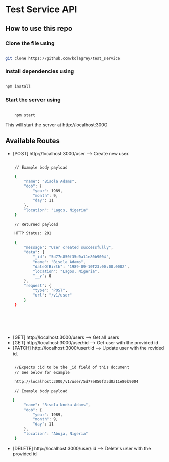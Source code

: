 # Test Service API

## How to use this repo

### Clone the file using

```sh

git clone https://github.com/kolagrey/test_service

```

### Install dependencies using

```sh

npm install 

```

### Start the server using 

```sh
    
    npm start

```

This will start the server at http://localhost:3000

## Available Routes

- [POST] http://localhost:3000/user --> Create new user.
```sh

    // Example body payload

    { 
        "name": "Bisola Adams", 
        "dob": {
            "year": 1989, 
            "month": 9, 
            "day": 11
        }, 
        "location": "Lagos, Nigeria"
    }

    // Returned payload

    HTTP Status: 201

    {
        "message": "User created successfully",
        "data": {
            "_id": "5d77e850f35d0a11e80b9004",
            "name": "Bisola Adams",
            "dateOfBirth": "1989-09-10T23:00:00.000Z",
            "location": "Lagos, Nigeria",
            "__v": 0
        },
        "request": {
            "type": "POST",
            "url": "/v1/user"
        }
    }




    
```
- [GET] http://localhost:3000/users --> Get all users
- [GET] http://localhost:3000/user/:id --> Get user with the provided id
- [PATCH] http://localhost:3000/user/:id --> Update user with the rovided id. 
```sh

    //Expects :id to be the _id field of this document
    // See below for example

    http://localhost:3000/v1/user/5d77e850f35d0a11e80b9004

    // Example body payload

   { 
        "name": "Bisola Nneka Adams", 
        "dob": {
            "year": 1989, 
            "month": 9, 
            "day": 11
        }, 
        "location": "Abuja, Nigeria"
    }

```
- [DELETE] http://localhost:3000/user/:id --> Delete's user with the provided id